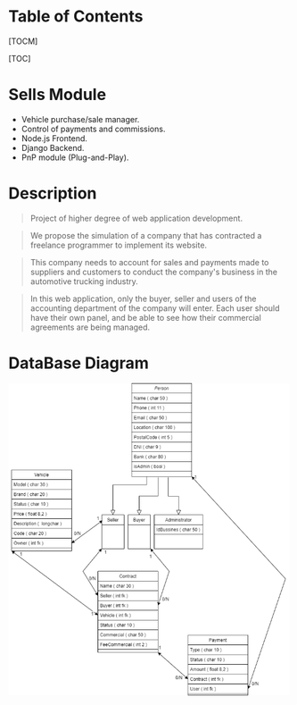 # **Table of Contents**

[TOCM]

[TOC]


# Sells Module

- Vehicle purchase/sale manager.
- Control of payments and commissions.
- Node.js Frontend.
- Django Backend.
- PnP module (Plug-and-Play). 


# Description
> Project of higher degree of web application development. 

>We propose the simulation of a company that has contracted a freelance programmer to implement its website.

>This company needs to account for sales and payments made to suppliers and customers to conduct the company's business in the automotive trucking industry.

>In this web application, only the buyer, seller and users of the accounting department of the company will enter. Each user should have their own panel, and be able to see how their commercial agreements are being managed.


# DataBase Diagram
![](https://raw.githubusercontent.com/CarlxsMG/proyectoClase/main/BaseDeDatos.drawio.png?token=GHSAT0AAAAAABUR4K5EKEGBPVI3A3AJUCEYYT7QINQ)
